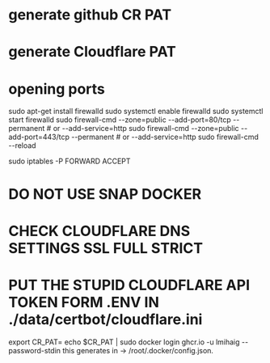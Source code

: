 # generate github CR PAT
# generate Cloudflare PAT

# opening ports
sudo apt-get install firewalld
sudo systemctl enable firewalld
sudo systemctl start firewalld
sudo firewall-cmd --zone=public --add-port=80/tcp --permanent # or --add-service=http
sudo firewall-cmd --zone=public --add-port=443/tcp --permanent # or --add-service=http
sudo firewall-cmd --reload

sudo iptables -P FORWARD ACCEPT

# DO NOT USE SNAP DOCKER
# CHECK CLOUDFLARE DNS SETTINGS SSL FULL STRICT
# PUT THE STUPID CLOUDFLARE API TOKEN FORM .ENV IN ./data/certbot/cloudflare.ini

export CR_PAT=
echo $CR_PAT | sudo docker login ghcr.io -u lmihaig --password-stdin
this generates in -> /root/.docker/config.json.

<!-- # file for caddy with cloudflare addon, not used rn -->
<!-- FROM caddy:builder AS builder
RUN caddy-builder \
    github.com/caddy-dns/cloudflare
FROM caddy:latest
COPY --from=builder /usr/bin/caddy /usr/bin/caddy -->
